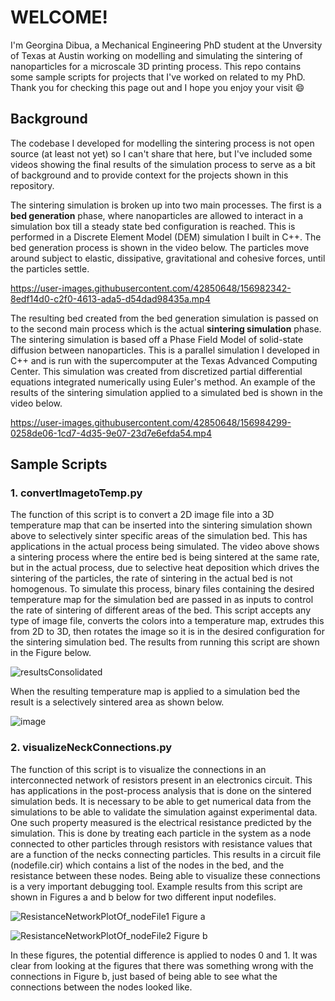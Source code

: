 # WELCOME!

I'm Georgina Dibua, a Mechanical Engineering PhD student at the Unversity of Texas at Austin working on modelling and simulating the sintering of nanoparticles for a microscale 3D printing process. This repo contains some sample scripts for projects that I've worked on related to my PhD. Thank you for checking this page out and I hope you enjoy your visit :smile:

## Background
The codebase I developed for modelling the sintering process is not open source (at least not yet) so I can't share that here, but I've included some videos showing the final results of the simulation process to serve as a bit of background and to provide context for the projects shown in this repository. 

The sintering simulation is broken up into two main processes. The first is a **bed generation** phase, where nanoparticles are allowed to interact in a simulation box till a steady state bed configuration is reached. This is performed in a Discrete Element Model (DEM) simulation I built in C++. The bed generation process is shown in the video below. The particles move around subject to elastic, dissipative, gravitational and cohesive forces, until the particles settle. 


https://user-images.githubusercontent.com/42850648/156982342-8edf14d0-c2f0-4613-ada5-d54dad98435a.mp4


The resulting bed created from the bed generation simulation is passed on to the second main process which is the actual **sintering simulation** phase. The sintering simulation is based off a Phase Field Model of solid-state diffusion between nanoparticles. This is a parallel simulation I developed in C++ and is run with the supercomputer at the Texas Advanced Computing Center. This simulation was created from discretized partial differential equations integrated numerically using Euler's method. An example of the results of the sintering simulation applied to a simulated bed is shown in the video below.


https://user-images.githubusercontent.com/42850648/156984299-0258de06-1cd7-4d35-9e07-23d7e6efda54.mp4


## Sample Scripts

### 1. convertImagetoTemp.py

The function of this script is to convert a 2D image file into a 3D temperature map that can be inserted into the sintering simulation shown above to selectively sinter specific areas of the simulation bed. This has applications in the actual process being simulated. The video above shows a sintering process where the entire bed is being sintered at the same rate, but in the actual process, due to selective heat deposition which drives the sintering of the particles, the rate of sintering in the actual bed is not homogenous. To simulate this process, binary files containing the desired temperature map for the simulation bed are passed in as inputs to control the rate of sintering of different areas of the bed. This script accepts any type of image file, converts the colors into a temperature map, extrudes this from 2D to 3D, then rotates the image so it is in the desired configuration for the sintering simulation bed. The results from running this script are shown in the Figure below.


![resultsConsolidated](https://user-images.githubusercontent.com/42850648/156986693-2b29500c-2f7c-4239-880c-c8826905e9e0.jpg)


When the resulting temperature map is applied to a simulation bed the result is a selectively sintered area as shown below.


![image](https://user-images.githubusercontent.com/42850648/156985802-b968772e-3f6a-4d7d-ba20-47bf7de07be3.png)


### 2. visualizeNeckConnections.py

The function of this script is to visualize the connections in an interconnected network of resistors present in an electronics circuit. This has applications in the post-process analysis that is done on the sintered simulation beds. It is necessary to be able to get numerical data from the simulations to be able to validate the simulation against experimental data. One such property measured is the electrical resistance predicted by the simulation. This is done by treating each particle in the system as a node connected to other particles through resistors with resistance values that are a function of the necks connecting particles. This results in a circuit file (nodefile.cir) which contains a list of the nodes in the bed, and the resistance between these nodes. Being able to visualize these connections is a very important debugging tool. Example results from this script are shown in Figures a and b below for two different input nodefiles. 


![ResistanceNetworkPlotOf_nodeFile1](https://user-images.githubusercontent.com/42850648/156988120-961db780-6332-4421-9139-faf2c9d4f081.jpg)
Figure a


![ResistanceNetworkPlotOf_nodeFile2](https://user-images.githubusercontent.com/42850648/156988205-7f77c9ff-3538-4d09-ad82-f7a90d6c8eb0.jpg)
Figure b


In these figures, the potential difference is applied to nodes 0 and 1. It was clear from looking at the figures that there was something wrong with the connections in Figure b, just based of being able to see what the connections between the nodes looked like. 
